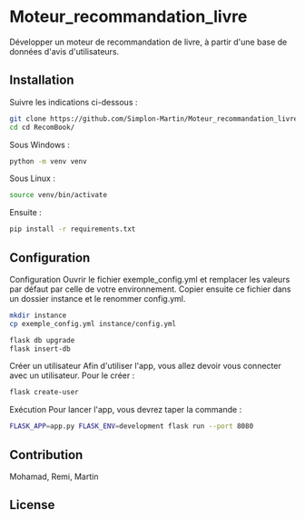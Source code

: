 # Moteur_recommandation_livre
Développer un moteur de recommandation de livre, à partir d'une base de données d'avis d'utilisateurs.

## Installation

Suivre les indications ci-dessous :

```bash
git clone https://github.com/Simplon-Martin/Moteur_recommandation_livre
cd cd RecomBook/
```

Sous Windows : 

```bash
python -m venv venv
```

Sous Linux : 

```bash
source venv/bin/activate
```

Ensuite : 

```bash
pip install -r requirements.txt
```

## Configuration

Configuration
Ouvrir le fichier exemple_config.yml et remplacer les valeurs par défaut par celle de votre environnement. Copier ensuite ce fichier dans un dossier instance et le renommer config.yml.

```bash
mkdir instance
cp exemple_config.yml instance/config.yml
```

```bash
flask db upgrade
flask insert-db
```

Créer un utilisateur
Afin d'utiliser l'app, vous allez devoir vous connecter avec un utilisateur. Pour le créer :

```bash
flask create-user
```

Exécution
Pour lancer l'app, vous devrez taper la commande :

```bash
FLASK_APP=app.py FLASK_ENV=development flask run --port 8080
```


## Contribution
Mohamad, Remi, Martin

## License

